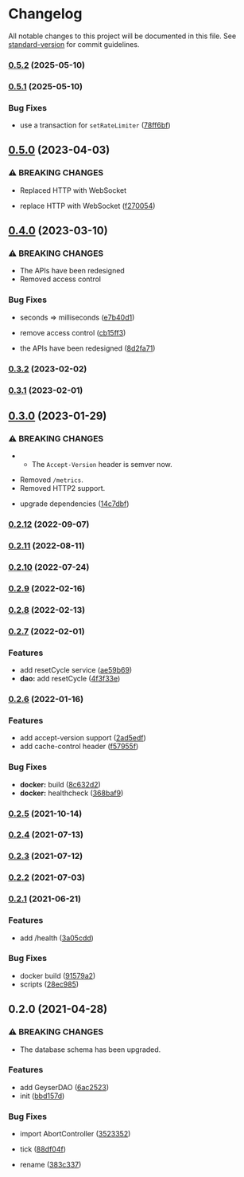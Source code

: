 # Changelog

All notable changes to this project will be documented in this file. See [standard-version](https://github.com/conventional-changelog/standard-version) for commit guidelines.

### [0.5.2](https://github.com/BlackGlory/geyser/compare/v0.5.1...v0.5.2) (2025-05-10)

### [0.5.1](https://github.com/BlackGlory/geyser/compare/v0.5.0...v0.5.1) (2025-05-10)


### Bug Fixes

* use a transaction for `setRateLimiter` ([78ff6bf](https://github.com/BlackGlory/geyser/commit/78ff6bf328c22a7623ce56e56378e1708cc25c25))

## [0.5.0](https://github.com/BlackGlory/geyser/compare/v0.4.0...v0.5.0) (2023-04-03)


### ⚠ BREAKING CHANGES

* Replaced HTTP with WebSocket

* replace HTTP with WebSocket ([f270054](https://github.com/BlackGlory/geyser/commit/f270054e289cbedd42c2d4c1bd58fb3c94ffd027))

## [0.4.0](https://github.com/BlackGlory/geyser/compare/v0.3.2...v0.4.0) (2023-03-10)


### ⚠ BREAKING CHANGES

* The APIs have been redesigned
* Removed access control

### Bug Fixes

* seconds => milliseconds ([e7b40d1](https://github.com/BlackGlory/geyser/commit/e7b40d161c00ebb8368cc37e893bd53b83a7f017))


* remove access control ([cb15ff3](https://github.com/BlackGlory/geyser/commit/cb15ff35aef0fe3590f7464af3647e31f44255fe))
* the APIs have been redesigned ([8d2fa71](https://github.com/BlackGlory/geyser/commit/8d2fa71e6bcd1aadb732399c22978abaff667fc7))

### [0.3.2](https://github.com/BlackGlory/geyser/compare/v0.3.1...v0.3.2) (2023-02-02)

### [0.3.1](https://github.com/BlackGlory/geyser/compare/v0.3.0...v0.3.1) (2023-02-01)

## [0.3.0](https://github.com/BlackGlory/geyser/compare/v0.2.12...v0.3.0) (2023-01-29)


### ⚠ BREAKING CHANGES

* - The `Accept-Version` header is semver now.
- Removed `/metrics`.
- Removed HTTP2 support.

* upgrade dependencies ([14c7dbf](https://github.com/BlackGlory/geyser/commit/14c7dbf2782bd70d77726e0d2f9b0601bcf7c98e))

### [0.2.12](https://github.com/BlackGlory/geyser/compare/v0.2.11...v0.2.12) (2022-09-07)

### [0.2.11](https://github.com/BlackGlory/geyser/compare/v0.2.10...v0.2.11) (2022-08-11)

### [0.2.10](https://github.com/BlackGlory/geyser/compare/v0.2.9...v0.2.10) (2022-07-24)

### [0.2.9](https://github.com/BlackGlory/geyser/compare/v0.2.8...v0.2.9) (2022-02-16)

### [0.2.8](https://github.com/BlackGlory/geyser/compare/v0.2.7...v0.2.8) (2022-02-13)

### [0.2.7](https://github.com/BlackGlory/geyser/compare/v0.2.6...v0.2.7) (2022-02-01)


### Features

* add resetCycle service ([ae59b69](https://github.com/BlackGlory/geyser/commit/ae59b69f2b7ba582601cfc92a4f199f86ade8edf))
* **dao:** add resetCycle ([4f3f33e](https://github.com/BlackGlory/geyser/commit/4f3f33e54e89998f946b5f3cabe3d2c7b5bc1032))

### [0.2.6](https://github.com/BlackGlory/geyser/compare/v0.2.5...v0.2.6) (2022-01-16)


### Features

* add accept-version support ([2ad5edf](https://github.com/BlackGlory/geyser/commit/2ad5edfe0237edb2b113afab7c040a8cd35ddb45))
* add cache-control header ([f57955f](https://github.com/BlackGlory/geyser/commit/f57955fb243e976ed51dd179fd7e488e4dee328e))


### Bug Fixes

* **docker:** build ([8c632d2](https://github.com/BlackGlory/geyser/commit/8c632d2ae53b0bc20a49a177f0dbc84eee110b30))
* **docker:** healthcheck ([368baf9](https://github.com/BlackGlory/geyser/commit/368baf98b1727901cb954dcb403b65b5e7c58c76))

### [0.2.5](https://github.com/BlackGlory/geyser/compare/v0.2.4...v0.2.5) (2021-10-14)

### [0.2.4](https://github.com/BlackGlory/geyser/compare/v0.2.3...v0.2.4) (2021-07-13)

### [0.2.3](https://github.com/BlackGlory/geyser/compare/v0.2.2...v0.2.3) (2021-07-12)

### [0.2.2](https://github.com/BlackGlory/geyser/compare/v0.2.1...v0.2.2) (2021-07-03)

### [0.2.1](https://github.com/BlackGlory/geyser/compare/v0.2.0...v0.2.1) (2021-06-21)


### Features

* add /health ([3a05cdd](https://github.com/BlackGlory/geyser/commit/3a05cdd8177d94544dd9bb17c1ce846991ac1baf))


### Bug Fixes

* docker build ([91579a2](https://github.com/BlackGlory/geyser/commit/91579a2773519bdc27bcd618193d5c6244e80192))
* scripts ([28ec985](https://github.com/BlackGlory/geyser/commit/28ec9857c2fe2d3c93390d2d4857dec2cb8a4a07))

## 0.2.0 (2021-04-28)


### ⚠ BREAKING CHANGES

* The database schema has been upgraded.

### Features

* add GeyserDAO ([6ac2523](https://github.com/BlackGlory/geyser/commit/6ac25235336c3800f2e6e51c6f3b5e4a5f084079))
* init ([bbd157d](https://github.com/BlackGlory/geyser/commit/bbd157d49b9d00a4d2d066c9e947c649a22684f0))


### Bug Fixes

* import AbortController ([3523352](https://github.com/BlackGlory/geyser/commit/3523352cf7fd7d1d71d26ea0e7b64761e1bbc07c))
* tick ([88df04f](https://github.com/BlackGlory/geyser/commit/88df04fd7dee4b91ac8580c01c117b5504ea0596))


* rename ([383c337](https://github.com/BlackGlory/geyser/commit/383c3374527a86639f58921ad80a52b6c976bbe1))
